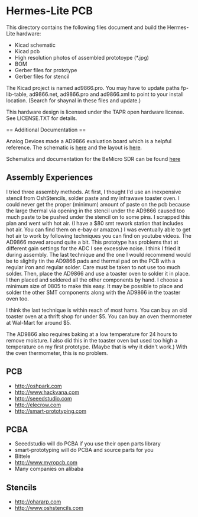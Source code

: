 Hermes-Lite PCB
===============

This directory contains the following files document and build the Hermes-Lite hardware:

 * Kicad schematic
 * Kicad pcb 
 * High resolution photos of assembled prototoype (*.jpg)
 * BOM 
 * Gerber files for prototype
 * Gerber files for stencil

The Kicad project is named ad9866.pro. You may have to update paths fp-lib-table, ad9866.net, ad9866.pro and ad9866.xml to point to your install location. (Search for shaynal in these files and update.)

This hardware design is licensed under the TAPR open hardware license. See LICENSE.TXT for details.

== Additional Documentation ==

Analog Devices made a AD9866 evaluation board which is a helpful reference. The schematic is [here](http://www.analog.com/static/imported-files/eval_boards/AD9865_66_Schematics.pdf) and the layout is [here](http://www.analog.com/static/imported-files/eval_boards/AD9865_66_Layout.pdf).

Schematics and documentation for the BeMicro SDR can be found [here](http://www.alteraforum.com/forum/archive/index.php/t-30731.html)

## Assembly Experiences ##

I tried three assembly methods. At first, I thought I'd use an inexpensive stencil from OshStencils, solder paste and my infrawave toaster oven. I could never get the proper (minimum) amount of paste on the pcb because the large thermal via opening in the stencil under the AD9866 caused too much paste to be pushed under the stencil on to some pins. I scrapped this plan and went with hot air. (I have a $80 smt rework station that includes hot air. You can find them on e-bay or amazon.) I was eventually able to get hot air to work by following techniques you can find on youtube videos. The AD9866 moved around quite a bit. This prototype has problems that at different gain settings for the ADC I see excessive noise. I think I fried it during assembly. The last technique and the one I would recommend would be to slightly tin the AD9866 pads and thermal pad on the PCB with a regular iron and regular solder. Care must be taken to not use too much solder. Then, place the AD9866 and use a toaster oven to solder it in place. I then placed and soldered all the other components by hand. I choose a minimum size of 0805 to make this easy. It may be possible to place and solder the other SMT components along with the AD9866 in the toaster oven too. 

I think the last technique is within reach of most hams. You can buy an old toaster oven at a thrift shop for under $5. You can buy an oven thermometer at Wal-Mart for around $5. 

The AD9866 also requires baking at a low temperature for 24 hours to remove moisture. I also did this in the toaster oven but used too high a temperature on my first prototype. (Maybe that is why it didn't work.) With the oven thermometer, this is no problem.

## PCB ##
 * http://oshpark.com
 * http://www.hackvana.com
 * http://seeedstudio.com
 * http://elecrow.com
 * http://smart-prototyping.com

## PCBA ##
 * Seeedstudio will do PCBA if you use their open parts library
 * smart-prototyping will do PCBA and source parts for you
 * Bittele
 * http://www.myropcb.com
 * Many companies on alibaba

## Stencils ##
 * http://ohararp.com
 * http://www.oshstencils.com

